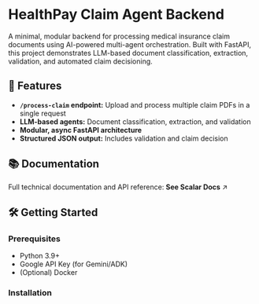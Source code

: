 # HealthPay Claim Agent Backend

A minimal, modular backend for processing medical insurance claim documents using AI-powered multi-agent orchestration. Built with FastAPI, this project demonstrates LLM-based document classification, extraction, validation, and automated claim decisioning.

## 🚀 Features

- **`/process-claim` endpoint:** Upload and process multiple claim PDFs in a single request
- **LLM-based agents:** Document classification, extraction, and validation
- **Modular, async FastAPI architecture**
- **Structured JSON output:** Includes validation and claim decision

## 📚 Documentation

Full technical documentation and API reference: **See Scalar Docs** ↗

## 🛠️ Getting Started

### Prerequisites

- Python 3.9+
- Google API Key (for Gemini/ADK)
- (Optional) Docker

### Installation
